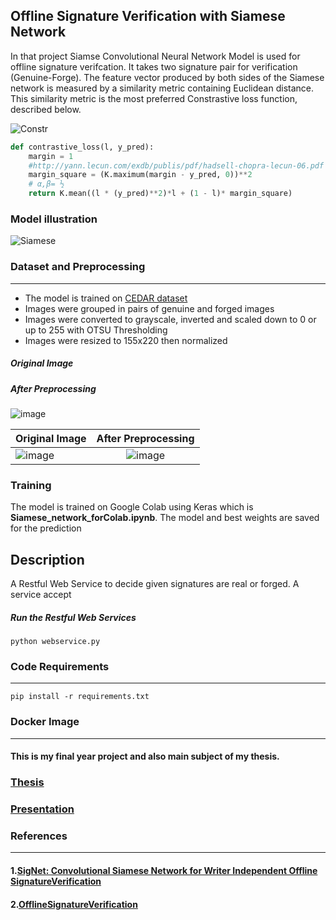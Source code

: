 ## Offline Signature Verification with Siamese Network


In that project Siamse Convolutional Neural Network Model is used for offline signature verifcation. It takes two signature pair for verification (Genuine-Forge).
The feature vector produced by both sides of the Siamese network is measured by a similarity metric containing Euclidean distance. This similarity metric is the most preferred Constrastive loss function, described below.



![Constr](https://user-images.githubusercontent.com/25572428/87487976-d19e1f80-c647-11ea-8182-a9d0fdf125f5.PNG)

```python
def contrastive_loss(l, y_pred):
    margin = 1
    #http://yann.lecun.com/exdb/publis/pdf/hadsell-chopra-lecun-06.pdf
    margin_square = (K.maximum(margin - y_pred, 0))**2
    # α,β= ½ 
    return K.mean((l * (y_pred)**2)*l + (1 - l)* margin_square)
```

### Model illustration
![Siamese](https://user-images.githubusercontent.com/25572428/87487785-41f87100-c647-11ea-8f40-ec7d694625fa.png)



### Dataset and Preprocessing 
____
* The model is trained on [CEDAR dataset](http://www.cedar.buffalo.edu/NIJ/data/signatures.rar )
* Images were grouped in pairs of genuine and forged images
* Images were converted to grayscale, inverted and scaled down to 0 or up to 255 with OTSU Thresholding
* Images were resized to 155x220 then normalized

##### Original Image

##### After Preprocessing
![image](https://user-images.githubusercontent.com/25572428/87489668-4410fe80-c64c-11ea-953d-d4b93d5c87a6.png)

|Original Image | After Preprocessing| 
| ------------- |:-------------:|
|![image](https://user-images.githubusercontent.com/25572428/87489667-41aea480-c64c-11ea-870c-3c3c7b861117.png)|![image](https://user-images.githubusercontent.com/25572428/87489668-4410fe80-c64c-11ea-953d-d4b93d5c87a6.png)|


### Training
The model is trained on Google Colab using Keras which is **Siamese_network_forColab.ipynb**. The model and best weights are saved for the prediction

## Description
A Restful Web Service to decide  given signatures are real or forged. A service accept 


##### Run the Restful Web Services

```
python webservice.py
```




### Code Requirements 
---------------
```
pip install -r requirements.txt
```

### Docker Image
---





#### This is my final year project and also main subject of my thesis. 
### [Thesis](https://github.com/CantOkan/ENG402_Final_Year_Project/files/4841294/CAN.OKAN.TASKIRAN100042773.pdf)

### [Presentation](https://github.com/CantOkan/ENG402_Final_Year_Project/files/4841293/CanOkanTaskiran_2.Sunum.pdf)




### References
---------------------------
#### 1.[SigNet: Convolutional Siamese Network for Writer Independent Offline SignatureVerification](https://arxiv.org/pdf/1707.02131.pdf)
#### 2.[OfflineSignatureVerification](https://github.com/Aftaab99/OfflineSignatureVerification)

